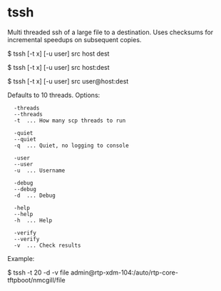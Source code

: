 tssh
====

Multi threaded ssh of a large file to a destination. Uses checksums for 
incremental speedups on subsequent copies.

  $ tssh [-t x] [-u user] src host dest

  $ tssh [-t x] [-u user] src host:dest

  $ tssh [-t x] [-u user] src user@host:dest

Defaults to 10 threads. Options:

      -threads
      --threads
      -t  ... How many scp threads to run

      -quiet
      --quiet
      -q  ... Quiet, no logging to console

      -user
      --user
      -u  ... Username

      -debug
      --debug
      -d  ... Debug

      -help
      --help
      -h  ... Help

      -verify
      --verify
      -v  ... Check results

Example:

  $ tssh -t 20 -d -v file admin@rtp-xdm-104:/auto/rtp-core-tftpboot/nmcgill/file
